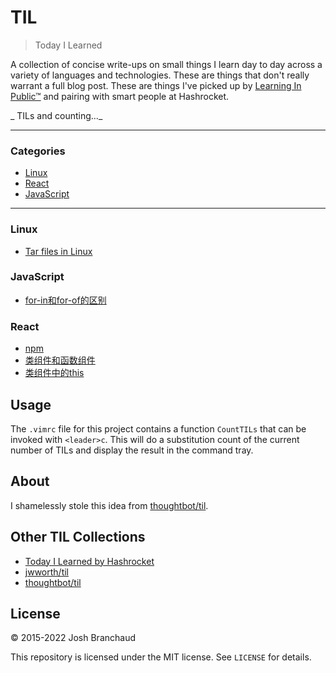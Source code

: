 # TIL

> Today I Learned

A collection of concise write-ups on small things I learn day to day across a
variety of languages and technologies. These are things that don't really
warrant a full blog post. These are things I've picked up by [Learning In
Public™](https://dev.to/jbranchaud/how-i-built-a-learning-machine-45k9) and
pairing with smart people at Hashrocket.

_ TILs and counting..._

---

### Categories


* [Linux](#linux)
* [React](#react)
* [JavaScript](#javascript)

---


### Linux

- [Tar files in Linux](linux/tar-files-in-linux.md)

### JavaScript

- [for-in和for-of的区别](javascript/for-in和for-of的区别.md)

### React

- [npm](react/什么是npm包管理.md)
- [类组件和函数组件](react/类组件和函数组件的区别.md)
- [类组件中的this](react/类组件中的this.md)




## Usage

The `.vimrc` file for this project contains a function `CountTILs` that can
be invoked with `<leader>c`. This will do a substitution count of the
current number of TILs and display the result in the command tray.

## About

I shamelessly stole this idea from
[thoughtbot/til](https://github.com/thoughtbot/til).

## Other TIL Collections

* [Today I Learned by Hashrocket](https://til.hashrocket.com)
* [jwworth/til](https://github.com/jwworth/til)
* [thoughtbot/til](https://github.com/thoughtbot/til)

## License

&copy; 2015-2022 Josh Branchaud

This repository is licensed under the MIT license. See `LICENSE` for
details.
